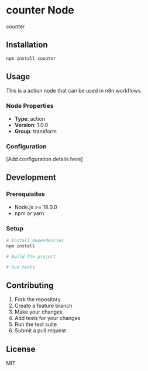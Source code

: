 # counter Node

counter

## Installation

```bash
npm install counter
```

## Usage

This is a action node that can be used in n8n workflows.

### Node Properties

- **Type**: action
- **Version**: 1.0.0
- **Group**: transform

### Configuration

[Add configuration details here]

## Development

### Prerequisites

- Node.js >= 18.0.0
- npm or yarn

### Setup

```bash
# Install dependencies
npm install

# Build the project

# Run tests
```



## Contributing

1. Fork the repository
2. Create a feature branch
3. Make your changes
4. Add tests for your changes
5. Run the test suite
6. Submit a pull request

## License

MIT
